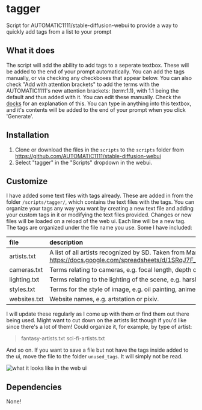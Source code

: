# tagger
Script for AUTOMATIC1111/stable-diffusion-webui to provide a way to quickly add tags from a list to your prompt

## What it does
The script will add the ability to add tags to a seperate textbox. These will be added to the end of your prompt automatically. You can add the tags manually, or via checking any checkboxes that appear below. You can also check "Add with attention brackets" to add the terms with the AUTOMATIC1111's new attention brackets: (term:1.1), with 1.1 being the default and thus added with it. You can edit these manually. Check the [docks](https://github.com/AUTOMATIC1111/stable-diffusion-webui/wiki/Features#attentionemphasis) for an explanation of this. You can type in anything into this textbox, and it's contents will be added to the end of your prompt when you click 'Generate'.

## Installation
1. Clone or download the files in the `scripts` to the `scripts` folder from https://github.com/AUTOMATIC1111/stable-diffusion-webui
2. Select "tagger" in the "Scripts" dropdown in the webui.

## Customize
I have added some text files with tags already. These are added in from the folder `/scripts/tagger/`, which contains the text files with the tags. You can organize your tags any way you want by creating a new text file and adding your custom tags in it or modifying the text files provided. Changes or new files will be loaded on a reload of the web ui. Each line will be a new tag. The tags are organized under the file name you use. Some I have included:

| file | description |
| :---- | :-----|
| artists.txt | A list of all artists recognized by SD. Taken from Manav Mashruwala's great google sheet: https://docs.google.com/spreadsheets/d/1SRqJ7F_6yHVSOeCi3U82aA448TqEGrUlRrLLZ51abLg |
| cameras.txt | Terms relating to cameras, e.g. focal length, depth of field, etc.|
| lighting.txt | Terms relating to the lighting of the scene, e.g. harsh lighting, dramatic lighting, shadows, etc. |
| styles.txt | Terms for the style of image, e.g. oil painting, anime, black and white, etc. |
| websites.txt | Website names, e.g. artstation or pixiv. |

I will update these regularly as I come up with them or find them out there being used. Might want to cut down on the artists list though if you'd like since there's a lot of them! Could organize it, for example, by type of artist:
>fantasy-artists.txt
>sci-fi-artists.txt

And so on. If you want to save a file but not have the tags inside added to the ui, move the file to the folder `unused_tags`. It will simply not be read.

![what it looks like in the web ui](https://user-images.githubusercontent.com/25022792/194760728-52641034-bb48-476b-9f18-88e555c5662a.jpg)

## Dependencies
None!
